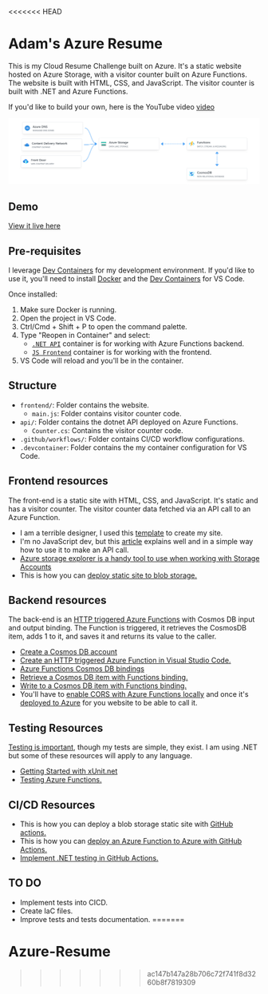 <<<<<<< HEAD
# Adam's Azure Resume

This is my Cloud Resume Challenge built on Azure. It's a static website hosted on Azure Storage, with a visitor counter built on Azure Functions. The website is built with HTML, CSS, and JavaScript. The visitor counter is built with .NET and Azure Functions. 

If you'd like to build your own, here is the YouTube video [video](https://youtu.be/ieYrBWmkfno) 

![architecture](architecture.png)

## Demo

[View it live here](https://www.gpsresume.com/)

## Pre-requisites

I leverage [Dev Containers](https://code.visualstudio.com/docs/remote/containers) for my development environment. If you'd like to use it, you'll need to install [Docker](https://www.docker.com/products/docker-desktop) and the [Dev Containers](https://marketplace.visualstudio.com/items?itemName=ms-vscode-remote.remote-containers) for VS Code.

Once installed:

1. Make sure Docker is running.
2. Open the project in VS Code.
3. Ctrl/Cmd + Shift + P to open the command palette.
4. Type "Reopen in Container" and select:
    - [`.NET API`](.devcontainer/api/devcontainer.json) container is for working with Azure Functions backend.
    - [`JS Frontend`](.devcontainer/frontend/devcontainer.json) container is for working with the frontend.
5. VS Code will reload and you'll be in the container.

## Structure

- `frontend/`: Folder contains the website.
    - `main.js`: Folder contains visitor counter code.
- `api/`: Folder contains the dotnet API deployed on Azure Functions.
    - `Counter.cs`: Contains the visitor counter code.
- `.github/workflows/`: Folder contains CI/CD workflow configurations.
- `.devcontainer`: Folder contains the my container configuration for VS Code.

## Frontend resources

The front-end is a static site with HTML, CSS, and JavaScript. It's static and has a visitor counter. The visitor counter data fetched via an API call to an Azure Function.

- I am a terrible designer, I used this [template](https://www.styleshout.com/free-templates/ceevee/) to create my site. 
- I'm no JavaScript dev, but this [article](https://www.digitalocean.com/community/tutorials/how-to-use-the-javascript-fetch-api-to-get-data) explains well and in a simple way how to use it to make an API call.
- [Azure storage explorer is a handy tool to use when working with Storage Accounts](https://azure.microsoft.com/en-us/features/storage-explorer/)
- This is how you can [deploy static site to blob storage.](https://docs.microsoft.com/en-us/azure/storage/blobs/storage-blob-static-website-host)

## Backend resources

The back-end is an [HTTP triggered Azure Functions](https://docs.microsoft.com/en-us/azure/azure-functions/functions-bindings-http-webhook-trigger?tabs=csharp) with Cosmos DB input and output binding. The Function is triggered, it retrieves the CosmosDB item, adds 1 to it, and saves it and returns its value to the caller.

- [Create a Cosmos DB account](https://docs.microsoft.com/en-us/azure/cosmos-db/create-cosmosdb-resources-portal)
- [Create an HTTP triggered Azure Function in Visual Studio Code.](https://docs.microsoft.com/azure/azure-functions/functions-develop-vs-code?tabs=csharp)
- [Azure Functions Cosmos DB bindings](https://docs.microsoft.com/en-us/azure/azure-functions/functions-bindings-cosmosdb-v2)
- [Retrieve a Cosmos DB item with Functions binding.](https://docs.microsoft.com/azure/azure-functions/functions-bindings-cosmosdb-v2-input?tabs=csharp)
- [Write to a Cosmos DB item with Functions binding.](https://docs.microsoft.com/azure/azure-functions/functions-bindings-cosmosdb-v2-output?tabs=csharp)
- You'll have to [enable CORS with Azure Functions locally](https://learn.microsoft.com/azure/azure-functions/functions-develop-local#local-settings-file) and once it's [deployed to Azure](https://docs.microsoft.com/azure/azure-functions/functions-how-to-use-azure-function-app-settings?tabs=portal#cors) for you website to be able to call it.

## Testing Resources

[Testing is important](https://dev.to/flippedcoding/its-important-to-test-your-code-3lid), though my tests are simple, they exist. I am using .NET but some of these resources will apply to any language.

- [Getting Started with xUnit.net](https://xunit.net/docs/getting-started/netcore/cmdline)
- [Testing Azure Functions.](https://techcommunity.microsoft.com/t5/fasttrack-for-azure/azure-functions-part-2-unit-and-integration-testing/ba-p/3769764) 


## CI/CD Resources

- This is how you can deploy a blob storage static site with [GitHub actions.](https://docs.microsoft.com/azure/storage/blobs/storage-blobs-static-site-github-actions)
- This is how you can [deploy an Azure Function to Azure with GitHub Actions.](https://github.com/marketplace/actions/azure-functions-action)
- [Implement .NET testing in GitHub Actions.](https://docs.github.com/en/actions/guides/building-and-testing-net)

## TO DO

- Implement tests into CICD.
- Create IaC files.
- Improve tests and tests documentation.
=======
# Azure-Resume
>>>>>>> ac147b147a28b706c72f741f8d3260b8f7819309
